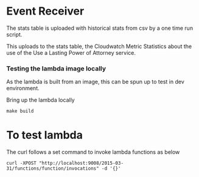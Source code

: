 # Event Receiver

The stats table is uploaded with historical stats from csv by a one time run script.

This uploads to the stats table,  the Cloudwatch Metric Statistics about the use of the Use a Lasting Power of Attorney service.

### Testing the lambda image locally

As the lambda is built from an image, this can be spun up to test in dev environment.

Bring up the lambda locally

```
make build
```

# To test lambda
The curl follows a set command to invoke lambda functions as below

```
curl -XPOST "http://localhost:9008/2015-03-31/functions/function/invocations" -d '{}'
```